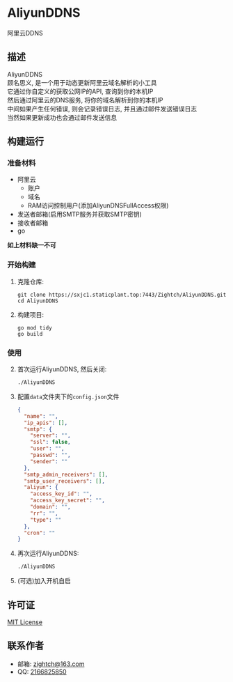 # AliyunDDNS
阿里云DDNS

## 描述
AliyunDDNS  
顾名思义, 是一个用于动态更新阿里云域名解析的小工具  
它通过你自定义的获取公网IP的API, 查询到你的本机IP  
然后通过阿里云的DNS服务, 将你的域名解析到你的本机IP  
中间如果产生任何错误, 则会记录错误日志, 并且通过邮件发送错误日志  
当然如果更新成功也会通过邮件发送信息

## 构建运行
### 准备材料
* 阿里云
   * 账户
   * 域名
   * RAM访问控制用户(添加AliyunDNSFullAccess权限)
* 发送者邮箱(启用SMTP服务并获取SMTP密钥)
* 接收者邮箱
* go

**如上材料缺一不可**

### 开始构建
1. 克隆仓库:
   ```
   git clone https://sxjc1.staticplant.top:7443/Zightch/AliyunDDNS.git
   cd AliyunDDNS
   ```

2. 构建项目:
   ```
   go mod tidy
   go build
   ```

### 使用
2. 首次运行AliyunDDNS, 然后关闭:
   ```bash
   ./AliyunDDNS
   ```
3. 配置`data`文件夹下的`config.json`文件
   ```json
   {
     "name": "",
     "ip_apis": [],
     "smtp": {
       "server": "",
       "ssl": false,
       "user": "",
       "passwd": "",
       "sender": ""
     },
     "smtp_admin_receivers": [],
     "smtp_user_receivers": [],
     "aliyun": {
       "access_key_id": "",
       "access_key_secret": "",
       "domain": "",
       "rr": "",
       "type": ""
     },
     "cron": ""
   }
   ```
4. 再次运行AliyunDDNS:
   ```bash
   ./AliyunDDNS
   ```
5. (可选)加入开机自启

## 许可证
[MIT License](LICENSE)

## 联系作者
* 邮箱: zightch@163.com
* QQ: [2166825850](https://qm.qq.com/q/a1XMDEaoWQ)

